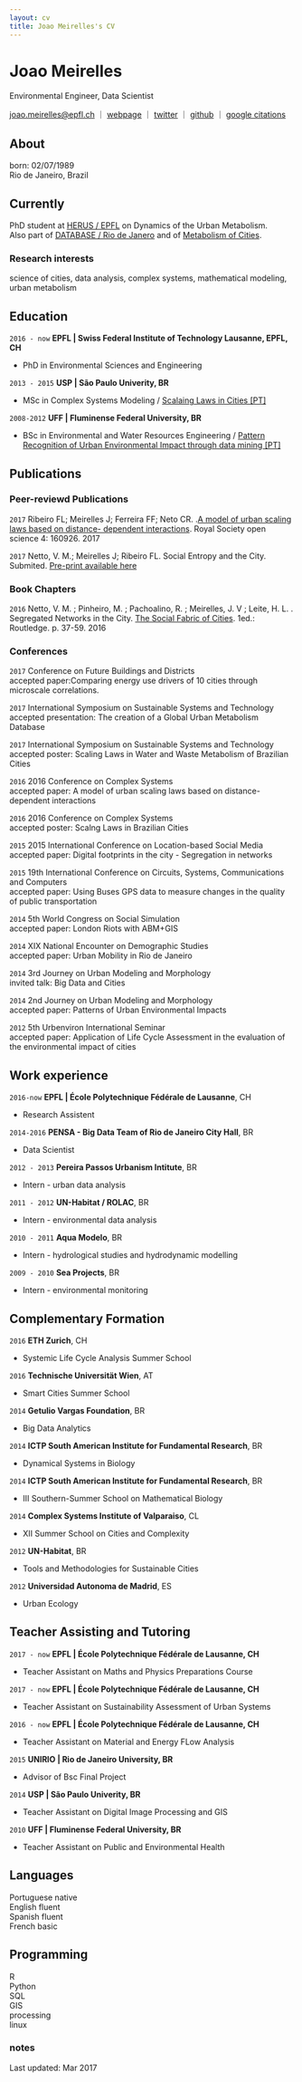 ```yaml
---
layout: cv
title: Joao Meirelles's CV
---
```

# Joao Meirelles
Environmental Engineer, Data Scientist

<div id="webaddress">
<a href="mailto:joao.meirelles@epfl.ch">joao.meirelles@epfl.ch</a>
｜
<a href="http://joaomeirelles.github.io">webpage</a>
｜
<a href="#" onclick="window.open('https://twitter.com/joaovmeirelles')">twitter</a>
｜
<a href="#" onclick="window.open('https://github.com/joaomeirelles')">github</a>
｜
<a href="#" onclick="window.open('https://scholar.google.com/citations?hl=pt-BR&user=KoXxV4sAAAAJ&view_op=list_works')">google citations</a>



</div>

## About
born: 02/07/1989<br>
Rio de Janeiro, Brazil

## Currently

PhD student at <a href="#" onclick="window.open('http://herus.epfl.ch/')">HERUS / EPFL</a> on Dynamics of the Urban Metabolism.<br> 
Also part of <a href="#" onclick="window.open('https://www.facebook.com/databaseriodejaneiro/')">DATABASE / Rio de Janero</a> and of <a href="#" onclick="window.open('http://metabolismofcities.org/')">Metabolism of Cities</a>.

<!---
### Specialized in

science of cities, data analysis, complex systems, urban metabolism
-->

### Research interests

science of cities, data analysis, complex systems, mathematical modeling, urban metabolism


## Education



`2016 - now`
__EPFL | Swiss Federal Institute of Technology Lausanne, EPFL, CH__
- PhD in Environmental Sciences and Engineering

`2013 - 2015`
__USP | São Paulo Univerity, BR__
- MSc in Complex Systems Modeling / <a href="#" onclick="window.open('http://www.teses.usp.br/teses/disponiveis/100/100132/tde-21012016-134950/pt-br.php')">Scalaing Laws in Cities [PT]</a>

`2008-2012`
__UFF | Fluminense Federal University, BR__
- BSc in Environmental and Water Resources Engineering / <a href="#" onclick="window.open('http://www.tgh.uff.br/images/stories/JoaoMeirelles_PF2.pdf')">Pattern Recognition of Urban Environmental Impact through data mining [PT]</a>


<!---
## Awards

`2012`
President, *Royal Society*, London, UK

Associate, *French Academy of Science*, Paris, France
-->


## Publications

<!-- A list is also available [online](http://scholar.google.co.uk/citations?user=LTOTl0YAAAAJ) -->

### Peer-reviewd Publications

`2017`
Ribeiro FL; Meirelles J; Ferreira FF; Neto CR. .<a href="#" onclick="window.open('http://rsos.royalsocietypublishing.org/content/4/3/160926')">A model of urban scaling laws based on distance- dependent interactions</a>. Royal Society open science 4: 160926. 2017

`2017`
Netto, V. M.; Meirelles J; Ribeiro FL. Social Entropy and the City. Submited. <a href="#" onclick="window.open('https://osf.io/preprints/socarxiv/kdfkt')">Pre-print available here</a>


### Book Chapters

`2016`
Netto, V. M. ; Pinheiro, M. ; Pachoalino, R. ; Meirelles, J. V ; Leite, H. L. . Segregated Networks in the City. <a href="#" onclick="window.open('https://www.routledge.com/The-Social-Fabric-of-Cities/Netto/p/book/9781472470669')">The Social Fabric of Cities</a>. 1ed.: Routledge. p. 37-59. 2016



<!--
`2012`
Freire, :. E. H. B. ; Bienenstein, R. ; Pereira Junior, N. D. ; Meirelles, J. V . Qualidade de Vida e Respeito ao Meio Ambiente - ODM7: Garantir a Sustentabilidade Ambiental.. In: Grimard A., Roldan O., Amaral D., Meirelles J.. (Org.). Monitoramento de Indicadores Socioeconômicos nos Municípios do Entorno do Complexo Petroquímico do Estado do Rio de Janeiro. 1ed.Niterói - RJ: EDUFF, 2012, v. , p. 1-.
-->

### Conferences

`2017`
Conference on Future Buildings and Districts<br>
accepted paper:Comparing energy use drivers of 10 cities through microscale correlations.

`2017`
International Symposium on Sustainable Systems and Technology<br>
accepted presentation: The creation of a Global Urban Metabolism Database

`2017`
International Symposium on Sustainable Systems and Technology<br>
accepted poster: Scaling Laws in Water and Waste Metabolism of Brazilian Cities


`2016`
2016 Conference on Complex Systems<br>
accepted paper: A model of urban scaling laws based on distance- dependent interactions

`2016`
2016 Conference on Complex Systems<br>
accepted poster: Scalng Laws in Brazilian Cities

`2015`
2015 International Conference on Location-based Social Media<br>
accepted paper: Digital footprints in the city - Segregation in networks

`2015`
19th International Conference on Circuits, Systems, Communications and Computers<br>
accepted paper: Using Buses GPS data to measure changes in the quality of public transportation

`2014`
5th World Congress on Social Simulation<br>
accepted paper: London Riots with ABM+GIS

`2014`
XIX National Encounter on Demographic Studies<br>
accepted paper: Urban Mobility in Rio de Janeiro

`2014`
3rd Journey on Urban Modeling and Morphology<br>
invited talk: Big Data and Cities

`2014`
2nd Journey on Urban Modeling and Morphology<br> 
accepted paper: Patterns of Urban Environmental Impacts

`2012`
5th Urbenviron International Seminar<br>
accepted paper: Application of Life Cycle Assessment in the evaluation of the environmental impact of cities


## Work experience

`2016-now`
__EPFL | École Polytechnique Fédérale de Lausanne__, CH
- Research Assistent

`2014-2016`
__PENSA - Big Data Team of Rio de Janeiro City Hall__, BR
- Data Scientist

`2012 - 2013`
__Pereira Passos Urbanism Intitute__, BR
- Intern - urban data analysis

`2011 - 2012`
__UN-Habitat / ROLAC__, BR
- Intern - environmental data analysis

`2010 - 2011`
__Aqua Modelo__, BR
- Intern - hydrological studies and hydrodynamic modelling

`2009 - 2010`
__Sea Projects__, BR
- Intern - environmental monitoring



## Complementary Formation


`2016`
__ETH Zurich__, CH
- Systemic Life Cycle Analysis Summer School

`2016`
__Technische Universität Wien__, AT
- Smart Cities Summer School

`2014`
__Getulio Vargas Foundation__, BR
- Big Data Analytics

`2014`
__ICTP South American Institute for Fundamental Research__, BR
- Dynamical Systems in Biology

`2014`
__ICTP South American Institute for Fundamental Research__, BR
- III Southern-Summer School on Mathematical Biology

`2014`
__Complex Systems Institute of Valparaiso__, CL
- XII Summer School on Cities and Complexity

`2012`
__UN-Habitat__, BR
- Tools and Methodologies for Sustainable Cities

`2012`
__Universidad Autonoma de Madrid__, ES
- Urban Ecology


## Teacher Assisting and Tutoring

`2017 - now`
__EPFL | École Polytechnique Fédérale de Lausanne, CH__
- Teacher Assistant on Maths and Physics Preparations Course

`2017 - now`
__EPFL | École Polytechnique Fédérale de Lausanne, CH__
- Teacher Assistant on Sustainability Assessment of Urban Systems

`2016 - now`
__EPFL | École Polytechnique Fédérale de Lausanne, CH__
- Teacher Assistant on Material and Energy FLow Analysis

`2015`
__UNIRIO | Rio de Janeiro University, BR__
- Advisor of Bsc Final Project 

`2014`
__USP | São Paulo Univerity, BR__
- Teacher Assistant on Digital Image Processing and GIS

`2010`
__UFF | Fluminense Federal University, BR__
- Teacher Assistant on Public and Environmental Health


## Languages
Portuguese native<br>
English fluent<br>
Spanish fluent<br>
French basic

## Programming
R<br>
Python<br>
SQL<br>
GIS<br>
processing<br>
linux

### notes

Last updated: Mar 2017

